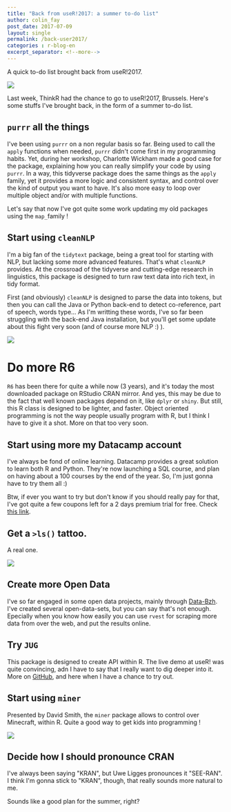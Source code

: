 ```yaml
---
title: "Back from useR!2017: a summer to-do list"
author: colin_fay
post_date: 2017-07-09
layout: single
permalink: /back-user2017/
categories : r-blog-en
excerpt_separator: <!--more-->
---
```


A quick to-do list brought back from useR!2017. 

<!--more-->

![](https://raw.githubusercontent.com/ColinFay/colinfay.github.io/master/uploads/2017/07/badge-usr.JPG)

Last week, ThinkR had the chance to go to useR!2017, Brussels. Here's some stuffs I've brought back, in the form of a summer to-do list. 

## `purrr` all the things

I've been using `purrr` on a non regular basis so far. Being used to call the `apply` functions when needed, `purrr` didn't come first in my programming habits. Yet, during her workshop, Charlotte Wickham made a good case for the package, explaining how you can really simplify your code by using `purrr`. In a way, this tidyverse package does the same things as the `apply` family, yet it provides a more logic and consistent syntax, and control over the kind of output you want to have. It's also more easy to loop over multiple object and/or with multiple functions.

Let's say that now I've got quite some work updating my old packages using the `map_`family ! 

## Start using `cleanNLP`

I'm a big fan of the `tidytext` package, being a great tool for starting with NLP, but lacking some more advanced features. That's what `cleanNLP` provides. At the crossroad of the tidyverse and cutting-edge research in linguistics, this package is designed to turn raw text data into rich text, in  tidy format. 

First (and obviously) `cleanNLP` is designed to parse the data into tokens, but then you can call the Java or Python back-end to detect co-reference, part of speech, words type... As I'm writting these words, I've so far been struggling with the back-end Java installation, but you'll get some update about this fight very soon (and of course more NLP :) ).

![](https://raw.githubusercontent.com/ColinFay/colinfay.github.io/master/uploads/2017/07/user-sign.JPG)

# Do more R6

`R6` has been there for quite a while now (3 years), and it's today the most downloaded package on RStudio CRAN mirror. And yes, this may be due to the fact that well known packages depend on it, like `dplyr` or `shiny`. But still, this R class is designed to be lighter, and faster. Object oriented programming is not the way people usually program with R, but I think I have to give it a shot. More on that too very soon.

## Start using more my Datacamp account 

I've always be fond of online learning. Datacamp provides a great solution to learn both R and Python. They're now launching a SQL course, and plan on having about a 100 courses by the end of the year. So, I'm just gonna have to try them all :) 

Btw, if ever you want to try but don't know if you should really pay for that, I've got quite a few coupons left for a 2 days premium trial for free. Check [this link](https://www.datacamp.com/invite/k7K85SDdMAou8).


## Get a `>ls()` tattoo. 

A real one. 

![](https://raw.githubusercontent.com/ColinFay/colinfay.github.io/master/uploads/2017/07/ls-tattoo.jpg)

## Create more Open Data 

I've so far engaged in some open data projects, mainly through [Data-Bzh](http://data-bzh.fr). I've created several open-data-sets, but you can say that's not enough. Epecially when you know how easily you can use `rvest` for scraping more data from over the web, and put the results online. 

## Try `JUG`

This package is designed to create API within R. The live demo at useR! was quite convincing, adn I have to say that I really want to dig deeper into it. More on [GitHub](https://github.com/Bart6114/jug), and here when I have a chance to try out.

## Start using `miner`

Presented by David Smith, the `miner` package allows to control over Minecraft, within R. Quite a good way to get kids into programming ! 

![](https://raw.githubusercontent.com/ColinFay/colinfay.github.io/master/uploads/2017/07/r-minecraft.JPG)

## Decide how I should pronounce CRAN

I've always been saying "KRAN", but Uwe Ligges pronounces it "SEE-RAN". I think I'm gonna stick to "KRAN", though, that really sounds more natural to me. 

Sounds like a good plan for the summer, right? 